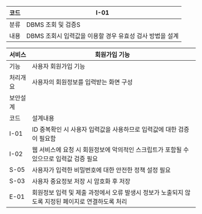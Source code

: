 | 코드   | I-01                               |
|------|------------------------------------|
| 분류   | DBMS 조회 및 검증S                      |
| 내용   | DBMS 조회시 입력값을 이용할 경우 유효성 검사 방법을 설계 |

| 서비스  | 회원가입 기능                                           |
|------|---------------------------------------------------|
| 기능   | 사용자 회원가입 기능                                       |
| 처리개요 | 사용자의 회원정보를 입력받는 화면 구성                             |
| 보안설계 |                                                   |
| 코드   | 설계내용                                              |
| I-01 | ID 중복확인 시 사용자 입력값을 사용하므로 입력값에 대한 검증이 필요함          |
| I-02 | 웹 서비스에 요청 시 회원정보에 악의적인 스크립트가 포함될 수 있으므로 입력값 검증 필요 |
| S-05 | 사용자가 입력한 비밀번호에 대한 안전한 정책 설정 필요                    |
|S-03| 사용자 중요정보 저장 시 암호화 후 저장|
|E-01| 회원정보 입력 및 제출 과정에서 오류 발생시 정보가 노출되지 않도록 지정된 페이지로 연결하도록 처리|



